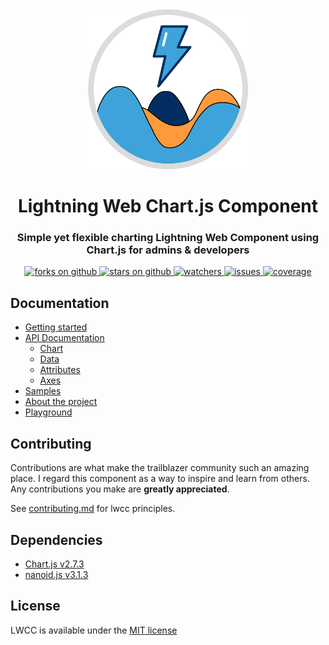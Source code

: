 <div align="center">
	<img src="assets/images/lwcc_logo.png" width="256">
	<h1>Lightning Web Chart.js Component</h1>
</div>
	
<div align="center">
	<h3>Simple yet flexible charting Lightning Web Component using Chart.js for admins & developers</h3>
	<a href="https://github.com/scolladon/lwcc/network/members">
    		<img alt="forks on github"
		src="https://img.shields.io/github/forks/scolladon/lwcc?style=flat-square&logoColor=blue">
  	</a>
  	<a href="https://github.com/scolladon/lwcc/stargazers">
    		<img alt="stars on github"
		src="https://img.shields.io/github/stars/scolladon/lwcc?style=flat-square">
  	</a>
  	<a href="https://github.com/scolladon/lwcc/watchers">
    		<img alt="watchers"
		src="https://img.shields.io/github/watchers/scolladon/lwcc?style=flat-square">
  	</a>
  	<a href="https://github.com/scolladon/lwcc/issues">
    		<img alt="issues"
		src="https://img.shields.io/github/issues-raw/scolladon/lwcc?style=flat-square">
  	</a>
	<a href="https://codecov.io/gh/scolladon/lwcc">
		<img alt="coverage" src="https://codecov.io/gh/scolladon/lwcc/branch/master/graph/badge.svg" />
	</a>
</div>

## Documentation

- [Getting started](https://scolladon.github.io/lwcc/)
- [API Documentation](https://scolladon.github.io/lwcc/docs/api.html)
  - [Chart](https://scolladon.github.io/lwcc/docs/api/chart.html)
  - [Data](https://scolladon.github.io/lwcc/docs/api/data.html)
  - [Attributes](https://scolladon.github.io/lwcc/docs/api/attributes.html)
  - [Axes](https://scolladon.github.io/lwcc/docs/api/axes.html)
- [Samples](https://scolladon.github.io/lwcc/docs/general/samples.html)
- [About the project](https://scolladon.github.io/lwcc/docs/general/about.html)
- [Playground](https://scolladon.github.io/lwcc/docs/general/playground.html)


## Contributing

Contributions are what make the trailblazer community such an amazing place. I regard this component as a way to inspire and learn from others. Any contributions you make are **greatly appreciated**.

See [contributing.md](/CONTRIBUTING.md) for lwcc principles.

## Dependencies

- [Chart.js v2.7.3](https://www.chartjs.org/)
- [nanoid.js v3.1.3](https://github.com/ai/nanoid)

## License
LWCC is available under the [MIT license](LICENSE.md)